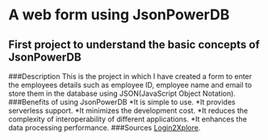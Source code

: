 # A web form using JsonPowerDB
## First project to understand the basic concepts of JsonPowerDB
###Description
This is the project in which I have created a form to enter the employees details such as employee ID, employee name and email to store them in the database using JSON(JavaScript Object Notation). 
###Benefits of using JsonPowerDB
*It is simple to use.
*It provides serverless support.
*It minimizes the development cost.
*It reduces the complexity of interoperability of different applications.
*It enhances the data processing performance.
###Sources
[Login2Xplore](https://learn.login2explore.com/).
